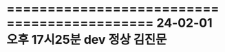 ============================================
24-02-01  오후 17시25분 dev 정상 김진문
===========================================

